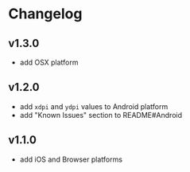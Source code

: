 # Changelog

## v1.3.0

- add OSX platform

## v1.2.0

- add `xdpi` and `ydpi` values to Android platform
- add "Known Issues" section to README#Android

## v1.1.0

- add iOS and Browser platforms
